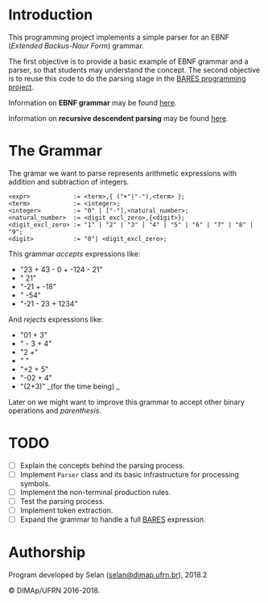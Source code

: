 # Introduction

This programming project implements a simple parser for an EBNF (_Extended Backus-Naur Form_) grammar.

The first objective is to provide a basic example of EBNF grammar and a parser, so that students may understand the concept.
The second objective is to reuse this code to do the parsing stage in the [BARES programming project](http://projetos.imd.ufrn.br/LP1_20162/bares.git).

Information on **EBNF grammar** may be found [here](https://en.wikipedia.org/wiki/Extended_Backus–Naur_Form).

Information on **recursive descendent parsing** may be found [here](https://en.wikipedia.org/wiki/Recursive_descent_parser).

# The Grammar

The gramar we want to parse represents arithmetic expressions with addition and subtraction of integers.

    <expr>            := <term>,{ ("+"|"-"),<term> };
    <term>            := <integer>;
    <integer>         := "0" | ["-"],<natural_number>;
    <natural_number>  := <digit_excl_zero>,{<digit>};
    <digit_excl_zero> := "1" | "2" | "3" | "4" | "5" | "6" | "7" | "8" | "9";
    <digit>           := "0"| <digit_excl_zero>;

This grammar _accepts_ expressions like:

* "23 + 43 - 0   + -124 - 21"
* " 21"
* "-21 +     -18"
* " -54"
* "-21 - 23 + 1234"

And _rejects_ expressions like:

* "01 + 3"
* " - 3 + 4"
* "2 +"
* "  "
* "+2 + 5"
* "-02 + 4"
* "(2+3)"  _(for the time being) _

Later on we might want to improve this grammar to accept other binary operations and _parenthesis_.

# TODO

- [ ] Explain the concepts behind the parsing process.
- [ ] Implement `Parser` class and its basic infrastructure for processing symbols.
- [ ] Implement the non-terminal production rules.
- [ ] Test the parsing process.
- [ ] Implement token extraction.
- [ ] Expand the grammar to handle a full [BARES](https://projetos.imd.ufrn.br/LP1_20182_t02/simple_bares) expression.

# Authorship

Program developed by Selan (<selan@dimap.ufrn.br>), 2018.2

&copy; DIMAp/UFRN 2016-2018.

